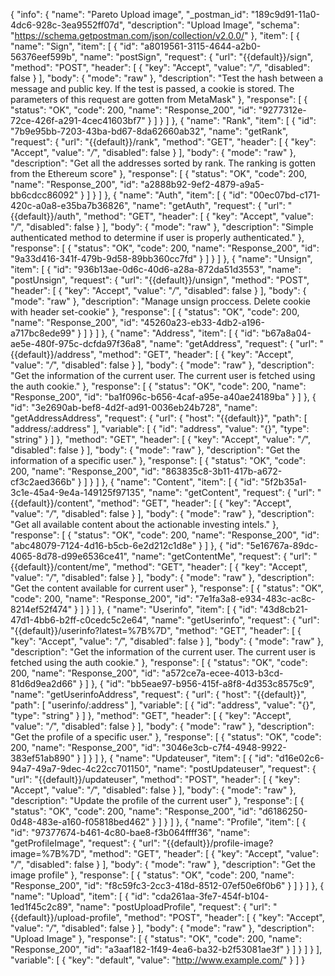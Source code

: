{
  "info": {
    "name": "Pareto Upload image",
    "_postman_id": "189c9d91-11a0-4dc6-928c-3ea9552ff07d",
    "description": "Upload Image",
    "schema": "https://schema.getpostman.com/json/collection/v2.0.0/"
  },
  "item": [
    {
      "name": "Sign",
      "item": [
        {
          "id": "a8019561-3115-4644-a2b0-56376eef599b",
          "name": "postSign",
          "request": {
            "url": "{{default}}/sign",
            "method": "POST",
            "header": [
              {
                "key": "Accept",
                "value": "*/*",
                "disabled": false
              }
            ],
            "body": {
              "mode": "raw"
            },
            "description": "Test the hash between a message and public key. If the test is passed, a cookie is stored. The parameters of this request are gotten from MetaMask"
          },
          "response": [
            {
              "status": "OK",
              "code": 200,
              "name": "Response_200",
              "id": "9277312e-72ce-426f-a291-4cec41603bf7"
            }
          ]
        }
      ]
    },
    {
      "name": "Rank",
      "item": [
        {
          "id": "7b9e95bb-7203-43ba-bd67-8da62660ab32",
          "name": "getRank",
          "request": {
            "url": "{{default}}/rank",
            "method": "GET",
            "header": [
              {
                "key": "Accept",
                "value": "*/*",
                "disabled": false
              }
            ],
            "body": {
              "mode": "raw"
            },
            "description": "Get all the addresses sorted by rank. The ranking is gotten from the Ethereum score"
          },
          "response": [
            {
              "status": "OK",
              "code": 200,
              "name": "Response_200",
              "id": "a2888b92-9ef2-4879-a9a5-bb6cdcc86092"
            }
          ]
        }
      ]
    },
    {
      "name": "Auth",
      "item": [
        {
          "id": "00ec07bd-c171-420c-a0a8-e35ba7b36826",
          "name": "getAuth",
          "request": {
            "url": "{{default}}/auth",
            "method": "GET",
            "header": [
              {
                "key": "Accept",
                "value": "*/*",
                "disabled": false
              }
            ],
            "body": {
              "mode": "raw"
            },
            "description": "Simple authenticated method to determine if user is properly authenticated."
          },
          "response": [
            {
              "status": "OK",
              "code": 200,
              "name": "Response_200",
              "id": "9a33d416-341f-479b-9d58-89bb360cc7fd"
            }
          ]
        }
      ]
    },
    {
      "name": "Unsign",
      "item": [
        {
          "id": "936b13ae-0d6c-40d6-a28a-872da51d3553",
          "name": "postUnsign",
          "request": {
            "url": "{{default}}/unsign",
            "method": "POST",
            "header": [
              {
                "key": "Accept",
                "value": "*/*",
                "disabled": false
              }
            ],
            "body": {
              "mode": "raw"
            },
            "description": "Manage unsign proccess. Delete cookie with header set-cookie"
          },
          "response": [
            {
              "status": "OK",
              "code": 200,
              "name": "Response_200",
              "id": "45260a23-eb33-4db2-a196-a717bc8ede99"
            }
          ]
        }
      ]
    },
    {
      "name": "Address",
      "item": [
        {
          "id": "b67a8a04-ae5e-480f-975c-dcfda97f36a8",
          "name": "getAddress",
          "request": {
            "url": "{{default}}/address",
            "method": "GET",
            "header": [
              {
                "key": "Accept",
                "value": "*/*",
                "disabled": false
              }
            ],
            "body": {
              "mode": "raw"
            },
            "description": "Get the information of the current user. The current user is fetched using the auth cookie."
          },
          "response": [
            {
              "status": "OK",
              "code": 200,
              "name": "Response_200",
              "id": "ba1f096c-b656-4caf-a95e-a40ae24189ba"
            }
          ]
        },
        {
          "id": "3e2690ab-bef8-4d2f-ad91-0036eb24b728",
          "name": "getAddressAddress",
          "request": {
            "url": {
              "host": "{{default}}",
              "path": [
                "address/:address"
              ],
              "variable": [
                {
                  "id": "address",
                  "value": "{}",
                  "type": "string"
                }
              ]
            },
            "method": "GET",
            "header": [
              {
                "key": "Accept",
                "value": "*/*",
                "disabled": false
              }
            ],
            "body": {
              "mode": "raw"
            },
            "description": "Get the information of a specific user."
          },
          "response": [
            {
              "status": "OK",
              "code": 200,
              "name": "Response_200",
              "id": "863835c8-3b11-417b-a672-cf3c2aed366b"
            }
          ]
        }
      ]
    },
    {
      "name": "Content",
      "item": [
        {
          "id": "5f2b35a1-3c1e-45a4-9e4a-149125f97135",
          "name": "getContent",
          "request": {
            "url": "{{default}}/content",
            "method": "GET",
            "header": [
              {
                "key": "Accept",
                "value": "*/*",
                "disabled": false
              }
            ],
            "body": {
              "mode": "raw"
            },
            "description": "Get all available content about the actionable investing intels."
          },
          "response": [
            {
              "status": "OK",
              "code": 200,
              "name": "Response_200",
              "id": "abc48079-7124-4d16-b5cb-6e2d212c1d8e"
            }
          ]
        },
        {
          "id": "5e16767a-89dc-4065-8d78-d99e6536ce41",
          "name": "getContentMe",
          "request": {
            "url": "{{default}}/content/me",
            "method": "GET",
            "header": [
              {
                "key": "Accept",
                "value": "*/*",
                "disabled": false
              }
            ],
            "body": {
              "mode": "raw"
            },
            "description": "Get the content available for current user"
          },
          "response": [
            {
              "status": "OK",
              "code": 200,
              "name": "Response_200",
              "id": "7e1fa3a8-e934-483c-ac8c-8214ef52f474"
            }
          ]
        }
      ]
    },
    {
      "name": "Userinfo",
      "item": [
        {
          "id": "43d8cb21-47d1-4bb6-b2ff-c0cedc5c2e64",
          "name": "getUserinfo",
          "request": {
            "url": "{{default}}/userinfo?latest=%7B%7D",
            "method": "GET",
            "header": [
              {
                "key": "Accept",
                "value": "*/*",
                "disabled": false
              }
            ],
            "body": {
              "mode": "raw"
            },
            "description": "Get the information of the current user. The current user is fetched using the auth cookie."
          },
          "response": [
            {
              "status": "OK",
              "code": 200,
              "name": "Response_200",
              "id": "a572ce7a-ecee-4013-b3cd-81d6d9ea2d66"
            }
          ]
        },
        {
          "id": "bb5eae97-b956-415f-a8f8-4d353c8575c9",
          "name": "getUserinfoAddress",
          "request": {
            "url": {
              "host": "{{default}}",
              "path": [
                "userinfo/:address"
              ],
              "variable": [
                {
                  "id": "address",
                  "value": "{}",
                  "type": "string"
                }
              ]
            },
            "method": "GET",
            "header": [
              {
                "key": "Accept",
                "value": "*/*",
                "disabled": false
              }
            ],
            "body": {
              "mode": "raw"
            },
            "description": "Get the profile of a specific user."
          },
          "response": [
            {
              "status": "OK",
              "code": 200,
              "name": "Response_200",
              "id": "3046e3cb-c7f4-4948-9922-383ef51ab890"
            }
          ]
        }
      ]
    },
    {
      "name": "Updateuser",
      "item": [
        {
          "id": "d16e02c6-94a7-49a7-9dec-4c22cc701150",
          "name": "postUpdateuser",
          "request": {
            "url": "{{default}}/updateuser",
            "method": "POST",
            "header": [
              {
                "key": "Accept",
                "value": "*/*",
                "disabled": false
              }
            ],
            "body": {
              "mode": "raw"
            },
            "description": "Update the profile of the current user"
          },
          "response": [
            {
              "status": "OK",
              "code": 200,
              "name": "Response_200",
              "id": "d6186250-0d48-483e-a160-f05818bed462"
            }
          ]
        }
      ]
    },
    {
      "name": "Profile",
      "item": [
        {
          "id": "97377674-b461-4c80-bae8-f3b064ffff36",
          "name": "getProfileImage",
          "request": {
            "url": "{{default}}/profile-image?image=%7B%7D",
            "method": "GET",
            "header": [
              {
                "key": "Accept",
                "value": "*/*",
                "disabled": false
              }
            ],
            "body": {
              "mode": "raw"
            },
            "description": "Get the image profile"
          },
          "response": [
            {
              "status": "OK",
              "code": 200,
              "name": "Response_200",
              "id": "f8c59fc3-2cc3-418d-8512-07ef50e6f0b6"
            }
          ]
        }
      ]
    },
    {
      "name": "Upload",
      "item": [
        {
          "id": "cda261aa-3fe7-454f-b104-1ed1f45c2c89",
          "name": "postUploadProfile",
          "request": {
            "url": "{{default}}/upload-profile",
            "method": "POST",
            "header": [
              {
                "key": "Accept",
                "value": "*/*",
                "disabled": false
              }
            ],
            "body": {
              "mode": "raw"
            },
            "description": "Upload Image"
          },
          "response": [
            {
              "status": "OK",
              "code": 200,
              "name": "Response_200",
              "id": "a3aaf182-1f49-4ea6-ba32-b2f53081ae3f"
            }
          ]
        }
      ]
    }
  ],
  "variable": [
    {
      "key": "default",
      "value": "http://www.example.com/"
    }
  ]
}